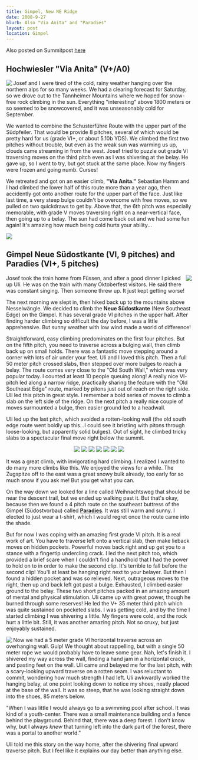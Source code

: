 ```yaml
---
title: Gimpel, New NE Ridge
date: 2008-9-27
blurb: Also "Via Anita" and "Paradies"
layout: post
location: Gimpel
---
```


Also posted on Summitpost [here](http://www.summitpost.org/tannheimer-climbing/447699)

Hochwiesler "Via Anita" (V+/A0)
---

<a href="http://www.flickr.com/photos/ripsawridge/2899781830/"><img  align="left" src="http://farm4.static.flickr.com/3159/2899781830_0ecbb93e80.jpg"></a>
Josef and I were tired of the cold, rainy weather hanging over the northern alps for so many weeks. We had a clearing forecast for Saturday, so we drove out to the Tannheimer Mountains where we hoped for snow-free rock climbing in the sun. Everything "interesting" above 1800 meters or so seemed to be snowcovered, and it was unseasonably cold for September.

We wanted to combine the Schusterführe Route with the upper part of the Südpfeiler. That would be provide 8 pitches, several of which would be pretty hard for us (grade VI+, or about 5.10b YDS). We climbed the first two pitches without trouble, but even as the weak sun was warming us up, clouds came streaming in from the west. Josef tried to puzzle out grade VI traversing moves on the third pitch even as I was shivering at the belay. He gave up, so I went to try, but got stuck at the same place. Now my fingers were frozen and going numb. Curses!

We retreated and got on an easier climb, <b>"Via Anita."</b> Sebastian Hamm and I had climbed the lower half of this route more than a year ago, then accidently got onto another route for the upper part of the face. Just like last time, a very steep bulge couldn't be overcome with free moves, so we pulled on two quickdraws to get by. Above that, the 6th pitch was especially memorable, with grade V moves traversing right on a near-vertical face, then going up to a belay. The sun had come back out and we had some fun again! It's amazing how much being cold hurts your ability...

<a href="http://www.flickr.com/photos/ripsawridge/2899783118/"><img src="http://farm4.static.flickr.com/3233/2899783118_c2ff7795b0.jpg"></a>


Gimpel Neue Südostkante (VI, 9 pitches) and Paradies (VI+, 5 pitches)
---

<a href="http://www.flickr.com/photos/ripsawridge/2899787236/"><img align="right" src="http://farm4.static.flickr.com/3042/2899787236_66bf5b625a.jpg"></a>

Josef took the train home from Füssen, and after a good dinner I picked up Uli. He was on the train with many Oktoberfest visitors. He said there was constant singing. Then someone threw up. It just kept getting worse! 

The next morning we slept in, then hiked back up to the mountains above Nesselwängle. We decided to climb the <b>Neue Südostkante</b> (New Southeast Edge) on the Gimpel. It has several grade VI pitches in the upper half. After finding harder climbing so difficult the day before, I was a little apprehensive. But sunny weather with low wind made a world of difference!

Straightforward, easy climbing predominates on the first four pitches. But on the fifth pitch, you need to traverse across a bulging wall, then climb back up on small holds. There was a fantastic move stepping around a corner with lots of air under your feet. Uli and I loved this pitch. Then a full 50 meter pitch crossed slabs, then stepped over more bulges to reach a belay. The route comes very close to the "Old South Wall," which was very popular today. I counted at least 10 people queuing along! A really nice VI- pitch led along a narrow ridge, practically sharing the feature with the "Old Southeast Edge" route, marked by pitons just out of reach on the right side. Uli led this pitch in great style. I remember a bold series of moves to climb a slab on the left side of the ridge. On the next pitch a really nice couple of moves surmounted a bulge, then easier ground led to a headwall.

Uli led up the last pitch, which avoided a rotten-looking wall (the old south edge route went boldly up this...I could see it bristling with pitons through loose-looking, but apparently solid bulges). Out of sight, he climbed tricky slabs to a spectacular final move right below the summit. 
<center>
<a href="http://www.flickr.com/photos/ripsawridge/2898945203/"><img src="http://farm4.static.flickr.com/3173/2898945203_bcb15f095c.jpg"></a>
<a href="http://www.flickr.com/photos/ripsawridge/2899789774/"><img src="http://farm4.static.flickr.com/3260/2899789774_3217f36d60.jpg"></a>
<a href="http://www.flickr.com/photos/ripsawridge/2898949525/"><img src="http://farm4.static.flickr.com/3151/2898949525_5ca72d6086.jpg"></a>
<a href="http://www.flickr.com/photos/ripsawridge/2899794024/"><img src="http://farm4.static.flickr.com/3130/2899794024_a5db175909.jpg"></a>
<a href="http://www.flickr.com/photos/ripsawridge/2898952583/"><img src="http://farm4.static.flickr.com/3046/2898952583_e6105239b1.jpg"></a>
<a href="http://www.flickr.com/photos/ripsawridge/2899797084/"><img src="http://farm4.static.flickr.com/3124/2899797084_cbe07ff510.jpg"></a>
<a href="http://www.flickr.com/photos/ripsawridge/2898955385/"><img src="http://farm4.static.flickr.com/3131/2898955385_cf11caf33c.jpg"></a>
</center>

It was a great climb, with invigorating hard climbing. I realized I wanted to do many more climbs like this. We enjoyed the views for a while. The Zugspitze off to the east was a great snowy bulk already, too early for so much snow if you ask me! But you get what you can.

On the way down we looked for a line called Weihnachtsweg that should be near the descent trail, but we ended up walking past it. But that's okay, because then we found a 4 pitch route on the southeast buttress of the Gimpel (Südostvorbau) called <a href="http://www.ig-klettern-allgaeu.de/images/Gimpel-Vorbau-Touren.pdf"><b>Paradies</b></a>. It was still warm and sunny. I elected to just wear a t-shirt, which I would regret once the route came into the shade. 

But for now I was coping with an amazing first grade VI pitch. It is a real work of art. You have to traverse left onto a vertical slab, then make lieback moves on hidden pockets. Powerful moves back right and up get you to a stance with a fingertip undercling crack. I led the next pitch too, which provided a brief scare when I couldn't find a handhold that I had the power to hold on to in order to make the second clip. It's terrible to fall before the second clip! You'll at least be hanging right next to your belayer. But then I found a hidden pocket and was so relieved. Next, outrageous moves to the right, then up and back left got past a bulge. Exhausted, I climbed easier ground to the belay. These two short pitches packed in an amazing amount of mental and physical stimulation. Uli came up with great power, though he burned through some reserves! He led the V+ 35 meter third pitch which was quite sustained on pocketed slabs. I was getting cold, and by the time I started climbing I was shivering a little. My fingers were cold, and the rock hurt a little bit. Still, it was another amazing pitch. Not so cruxy, but just enjoyably sustained.

<a href="http://www.flickr.com/photos/ripsawridge/2898956255/"><img align="left" src="http://farm4.static.flickr.com/3013/2898956255_82ea35a227.jpg"></a>

Now we had a 5 meter grade VI horizontal traverse across an overhanging wall. Gulp! We thought about rappelling, but with a single 50 meter rope we would probably have to leave some gear. Nah, let's finish it. I shivered my way across the wall, finding a hand jam in a horizontal crack, and pasting feet on the wall. Uli came and belayed me for the last pitch, with a scary-looking upward traverse on a rotten seam. I was reluctant to commit, wondering how much strength I had left. Uli awkwardly worked the hanging belay, at one point looking down to notice my shoes, neatly placed at the base of the wall. It was so steep, that he was looking straight down into the shoes, 85 meters below. 

"When I was little I would always go to a swimming pool after school. It was kind of a youth-center. There was a small maintenance building and a fence behind the playground. Behind that, there was a deep forest. I don't know why, but I always <i>knew</i> that turning left into the dark part of the forest, there was a portal to another world."

Uli told me this story on the way home, after the shivering final upward traverse pitch. But I feel like it explains our day better than anything else.
                                                                                                                                                                                                                                      

